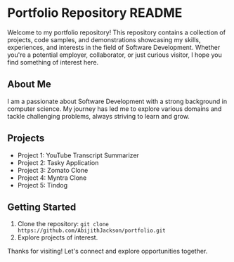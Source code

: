 # Portfolio Repository README

Welcome to my portfolio repository! This repository contains a collection of projects, code samples, and demonstrations showcasing my skills, experiences, and interests in the field of Software Development. Whether you're a potential employer, collaborator, or just curious visitor, I hope you find something of interest here.

## About Me

I am a passionate about Software Development with a strong background in computer science. My journey has led me to explore various domains and tackle challenging problems, always striving to learn and grow.

## Projects

- Project 1: YouTube Transcript Summarizer
- Project 2: Tasky Application
- Project 3: Zomato Clone
- Project 4: Myntra Clone
- Project 5: Tindog

## Getting Started

1. Clone the repository: `git clone https://github.com/AbijithJackson/portfolio.git`
2. Explore projects of interest.


Thanks for visiting! Let's connect and explore opportunities together.
